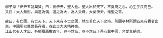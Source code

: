     柳子厚「伊尹五就桀贊」曰：彼伊尹，聖人也。聖人出於天下，不夏商之心，心生乎民而已。
    又曰：大人無形，與道為偶，道之為大，為人父母，大矣伊尹，惟聖之首。

    故曰，有亡國，有亡天下。天下未有不亡之國，然至若亡天下之時，則顧亭林所謂匹夫有責者出焉。中國所以萬世長存者，在此士大夫精神也。
    江山代有人才出，各領風騷數百年，豈不然哉，豈不然哉！吾心繫中國，非愛某朝也。
